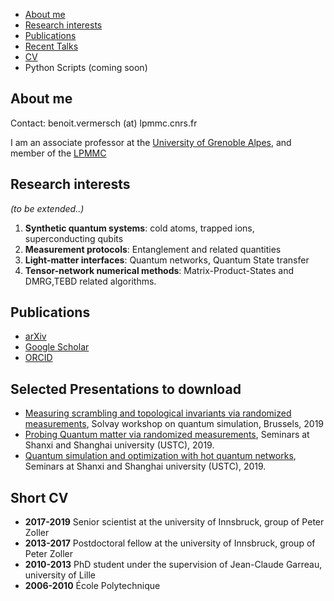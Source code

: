 - [About me](#about)
- [Research interests](#research)
- [Publications](#publications)
- [Recent Talks](#talks)
- [CV](#cv)
- Python Scripts (coming soon)

##  <a name="about "> </a> About me
Contact: benoit.vermersch (at) lpmmc.cnrs.fr

I am an associate professor at the [University of Grenoble Alpes](https://www.univ-grenoble-alpes.fr), and member of the [LPMMC](https://lpmmc.cnrs.fr/)

## <a name="research"> </a> Research interests

*(to be extended..)*

1. **Synthetic quantum systems**: cold atoms, trapped ions, superconducting qubits
2. **Measurement protocols**: Entanglement and related quantities
3. **Light-matter interfaces**: Quantum networks, Quantum State transfer
4. **Tensor-network numerical methods**: Matrix-Product-States and DMRG,TEBD related algorithms.

## <a name="publications"> </a> Publications

- [arXiv](https://arxiv.org/search/?searchtype=author&query=Vermersch%2C+B)
- [Google Scholar](https://scholar.google.com/citations?user=gbPKVn4AAAAJ&hl=en)
- [ORCID](https://orcid.org/0000-0001-6781-2079)

## Selected Presentations to download

- [Measuring scrambling and topological invariants via randomized measurements](Talks/20190218Vermersch_SolvayConference.pdf), Solvay workshop on quantum simulation, Brussels, 2019
- [Probing Quantum matter via randomized measurements](Talks/20190226Vermersch_StateKeyLaboratory_PekingUniversity_USTCTalk1.pdf), Seminars at Shanxi and Shanghai university (USTC), 2019.
- [Quantum simulation and optimization with hot quantum networks](Talks/20190304Vermersch_USTCTalk2.pdf),  Seminars at Shanxi and Shanghai university (USTC), 2019.

## <a name="cv"> </a> Short CV
- **2017-2019** Senior scientist at the university of Innsbruck, group of Peter Zoller
- **2013-2017** Postdoctoral fellow at the university of Innsbruck, group of Peter Zoller
- **2010-2013** PhD student under the supervision of Jean-Claude Garreau, university of Lille
- **2006-2010** École Polytechnique
